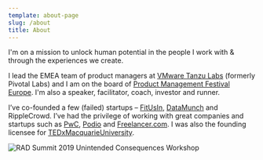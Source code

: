 ```yaml
---
template: about-page
slug: /about
title: About
---
```

I'm on a mission to unlock human potential in the people I work with & through the experiences we create.

I lead the EMEA team of product managers at <a href="https://tanzu.vmware.com/labs" target="_blank">VMware Tanzu Labs</a> (formerly Pivotal Labs) and I am on the board of <a href="https://productmanagementfestival.com/zurich/" target="_blank">Product Management Festival Europe</a>. I'm also a speaker, facilitator, coach, investor and runner.

I’ve co-founded a few (failed) startups – <a href="https://www.smh.com.au/business/small-business/casual-gym-visit-app-an-australian-first-20130804-2r7h1.html" target="_blank">FitUsIn</a>, <a href="https://gust.com/companies/datamunch" target="_blank">DataMunch</a> and RippleCrowd. I’ve had the privilege of working with great companies and startups such as <a href="https://www.pwc.com.au/" target="_blank">PwC</a>, <a href="https://podio.com/" target="_blank">Podio</a> and <a href="https://www.freelancer.com/" target="_blank">Freelancer.com</a>. I was also the founding licensee for <a href="https://www.tedxmacquarieuni.com/" target="_blank">TEDxMacquarieUniversity</a>.

![RAD Summit 2019 Unintended Consequences Workshop](/assets/rad-2019-unintended-consequences-workshop.jpg "Speaking at RAD Summit 2019")